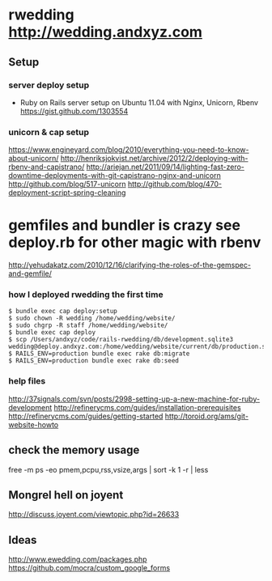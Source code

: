 # rwedding  http://wedding.andxyz.com


## Setup

### server deploy setup
- Ruby on Rails server setup on Ubuntu 11.04 with Nginx, Unicorn, Rbenv
https://gist.github.com/1303554
### unicorn & cap setup
https://www.engineyard.com/blog/2010/everything-you-need-to-know-about-unicorn/
http://henriksjokvist.net/archive/2012/2/deploying-with-rbenv-and-capistrano/
http://ariejan.net/2011/09/14/lighting-fast-zero-downtime-deployments-with-git-capistrano-nginx-and-unicorn
http://github.com/blog/517-unicorn
http://github.com/blog/470-deployment-script-spring-cleaning
# gemfiles and bundler is crazy see deploy.rb for other magic with rbenv
http://yehudakatz.com/2010/12/16/clarifying-the-roles-of-the-gemspec-and-gemfile/

### how I deployed rwedding the first time
	$ bundle exec cap deploy:setup
	$ sudo chown -R wedding /home/wedding/website/
	$ sudo chgrp -R staff /home/wedding/website/
	$ bundle exec cap deploy
	$ scp /Users/andxyz/code/rails-rwedding/db/development.sqlite3 wedding@deploy.andxyz.com:/home/wedding/website/current/db/production.sqlite3
	$ RAILS_ENV=production bundle exec rake db:migrate
	$ RAILS_ENV=production bundle exec rake db:seed

### help files
http://37signals.com/svn/posts/2998-setting-up-a-new-machine-for-ruby-development
http://refinerycms.com/guides/installation-prerequisites
http://refinerycms.com/guides/getting-started
http://toroid.org/ams/git-website-howto

## check the memory usage
free -m
ps -eo pmem,pcpu,rss,vsize,args | sort -k 1 -r | less


## Mongrel hell on joyent
http://discuss.joyent.com/viewtopic.php?id=26633





## Ideas 
http://www.ewedding.com/packages.php
https://github.com/mocra/custom_google_forms
